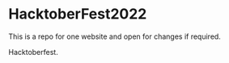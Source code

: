 # HacktoberFest2022
This is a repo for one website and open for changes if required.

Hacktoberfest.
